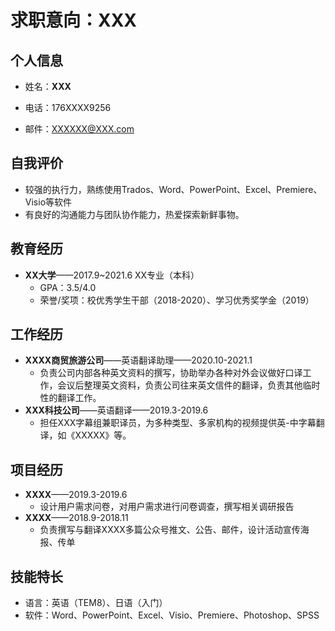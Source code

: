 # 求职意向：XXX

## 个人信息

* 姓名：**XXX**

* 电话：176XXXX9256

* 邮件：<XXXXXX@XXX.com>

## 自我评价

* 较强的执行力，熟练使用Trados、Word、PowerPoint、Excel、Premiere、Visio等软件
* 有良好的沟通能力与团队协作能力，热爱探索新鲜事物。

## 教育经历

* **XX大学**——2017.9~2021.6           XX专业（本科）
  * GPA：3.5/4.0
  * 荣誉/奖项：校优秀学生干部（2018-2020）、学习优秀奖学金（2019）

## 工作经历

* **XXXX商贸旅游公司**——英语翻译助理——2020.10-2021.1
  * 负责公司内部各种英文资料的撰写，协助举办各种对外会议做好口译工作，会议后整理英文资料，负责公司往来英文信件的翻译，负责其他临时性的翻译工作。
* **XXX科技公司**——英语翻译——2019.3-2019.6
  * 担任XXX字幕组兼职译员，为多种类型、多家机构的视频提供英-中字幕翻译，如《XXXXX》等。

## 项目经历

* **XXXX**——2019.3-2019.6
  * 设计用户需求问卷，对用户需求进行问卷调查，撰写相关调研报告
* **XXXX**——2018.9-2018.11
  * 负责撰写与翻译XXXX多篇公众号推文、公告、邮件，设计活动宣传海报、传单

## 技能特长

* 语言：英语（TEM8）、日语（入门）
* 软件：Word、PowerPoint、Excel、Visio、Premiere、Photoshop、SPSS
